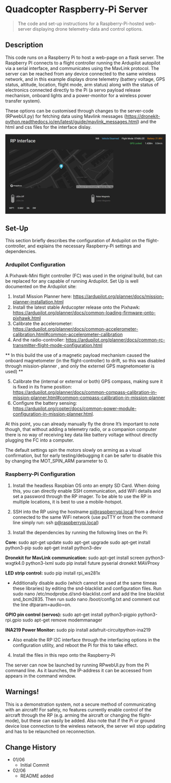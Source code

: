 # Quadcopter Raspberry-Pi Server

> The code and set-up instructions for a Raspberry-Pi-hosted web-server displaying drone telemetry-data and control options.


## Description

This code runs on a Raspberry Pi to host a web-page on a flask server. The Raspberry PI connects to a flight controller running the Ardupilot autopilot via a serial interface, and communicates using the MavLink protocol. The server can be reached from any device connected to the same wireless network, and in this example displays drone telemetry (battery voltage, GPS status, altitude, location, flight mode, arm status) along with the status of electronics connected directly to the Pi (a servo payload release mechanism, onboard lights and a power-monitor for a wireless power transfer system). 

These options can be customised through changes to the server-code (RPwebUI.py) for fetching data using Mavlink messages (https://dronekit-python.readthedocs.io/en/latest/guide/mavlink_messages.html) and the html and css files for the interface dislay.

![A screenshot of the server UI](images/RPinterface.jpg)

## Set-Up

This section briefly describes the configuration of Ardupilot on the flight-controller, and explains the necessary Raspberry-Pi settings and dependencies.


### Ardupilot Configuration

A Pixhawk-Mini flight controller (FC) was used in the original build, but can be replaced for any capable of running Ardupilot. Set Up is well documented on the Ardupilot site:

1.	Install Mission Planner here: https://ardupilot.org/planner/docs/mission-planner-installation.html
2.	Install the latest stable Arducopter release onto the Pixhawk: https://ardupilot.org/planner/docs/common-loading-firmware-onto-pixhawk.html 
3.	Calibrate the accelerometer: https://ardupilot.org/planner/docs/common-accelerometer-calibration.html#common-accelerometer-calibration 
4.	And the radio-controller: https://ardupilot.org/planner/docs/common-rc-transmitter-flight-mode-configuration.html

** In this build the use of a magnetic payload mechanism caused the onboard magnetometer (in the flight-controller) to drift, so this was disabled through mission-planner , and only the externel GPS magnetomoeter is used) **

5.	Calibrate the (internal or external or both) GPS compass, making sure it is fixed in its frame position: https://ardupilot.org/planner/docs/common-compass-calibration-in-mission-planner.html#common-compass-calibration-in-mission-planner 
6.	Configure the battery sensing: https://ardupilot.org/copter/docs/common-power-module-configuration-in-mission-planner.html. 

At this point, you can already manually fly the drone It’s important to note though, that without adding a telemetry radio, or a companion computer there is no way of receiving key data like battery voltage without directly plugging the FC into a computer.

The default settings spin the motors slowly on arming as a visual confirmation, but for early testing/debugging it can be safer to disable this by changing the MOT_SPIN_ARM parameter to 0.


### Raspberry-Pi Configuration

1.	Install the headless Raspbian OS onto an empty SD Card. When doing this, you can directly enable SSH communication, add WiFi details and set a password through the RP imager. To be able to use the RP in multiple locations, it is best to use a mobile-hotspot.

2.	SSH into the RP using the hostname pi@raspberrypi.local from a device connected to the same WiFi network (use puTTY or from the command line simply run: ssh p@raspberrypi.local)

3.	Install the dependencies by running the following lines on the Pi:

**Core:**
sudo apt-get update
sudo apt-get upgrade
sudo apt-get install python3-pip
sudo apt-get install python3-dev

**Dronekit for MavLink communication:**
sudo apt-get install screen python3-wxgtk4.0 python3-lxml
sudo pip install future pyserial dronekit MAVProxy

**LED strip control:**
sudo pip install rpi_ws281x

- Additionally disable audio (which cannot be used at the same timeas these libraries) by editing the snd-blacklist and configuration files. Run sudo nano /etc/modprobe.d/snd-blacklist.conf and add the line blacklist snd_bcm2835. Then run sudo nano /boot/config.txt and comment out the line dtparam=audio=on.

**GPIO pin control (servos):**
sudo apt-get install python3-pigpio python3-rpi.gpio
sudo apt-get remove modemmanager

**INA219 Power Monitor:**
sudo pip install adafruit-circuitpython-ina219 

- Also enable the RP I2C interface through the interfacing options in the configuration utility, and reboot the Pi for this to take effect.

4. Install the files in this repo onto the Raspberry-Pi

The server can now be launched by running RPwebUI.py from the Pi command line. As it launches, the IP-address it can be accessed from appears in the command window. 


## Warnings!
This is a demonstration system, not a secure method of communicating with an aircraft! For safety, no features currently enable control of the aircraft through the RP (e.g. arming the aircraft or changing the flight-mode), but these can easily be added. Also note that if the Pi or ground device lose connection to the wireless network, the server wil stop updating and has to be relaunched on reconnection. 


## Change History

* 01/06
    * Initial Commit
* 02/06
    * README added
